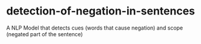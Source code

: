 # detection-of-negation-in-sentences
A NLP Model that detects cues (words that cause negation) and scope (negated part of the sentence)
